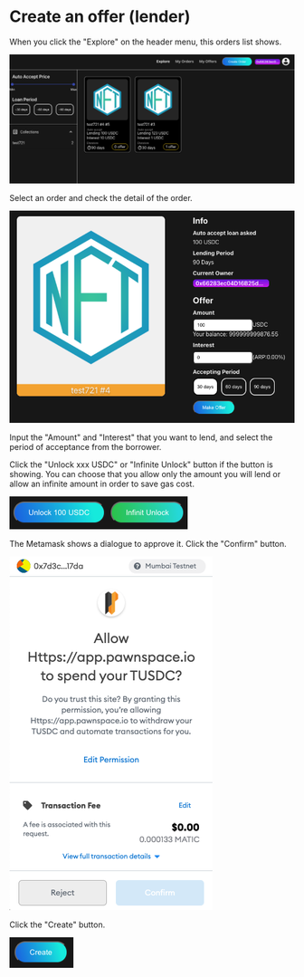 # Create an offer \(lender\)

When you click the "Explore" on the header menu, this orders list shows.

![](.gitbook/assets/screen-shot-2021-05-09-at-8.40.21-pm.png)

Select an order and check the detail of the order.

![](.gitbook/assets/screen-shot-2021-05-14-at-9.26.50-pm.png)

Input the "Amount" and "Interest" that you want to lend, and select the period of acceptance from the borrower.

Click the "Unlock xxx USDC" or "Infinite Unlock" button if the button is showing. You can choose that you allow only the amount you will lend or allow an infinite amount in order to save gas cost. 

![](.gitbook/assets/screen-shot-2021-05-14-at-9.32.57-pm.png)

The Metamask shows a dialogue to approve it. Click the "Confirm" button.

![](.gitbook/assets/screen-shot-2021-05-14-at-9.38.02-pm.png)

Click the "Create" button.

![](.gitbook/assets/screen-shot-2021-05-09-at-8.33.50-pm.png)

